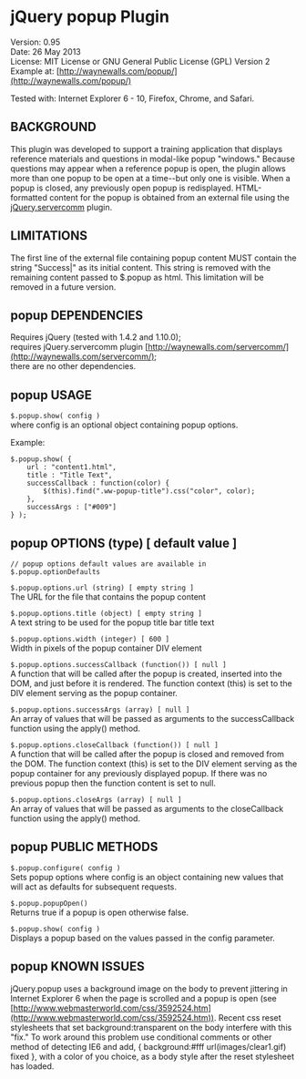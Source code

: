 # jQuery popup Plugin #

Version: 0.95  
Date: 26 May 2013  
License: MIT License or GNU General Public License (GPL) Version 2   
Example at: [http://waynewalls.com/popup/](http://waynewalls.com/popup/)

Tested with: Internet Explorer 6 - 10, Firefox, Chrome, and Safari. 

## BACKGROUND ##

This plugin was developed to support a training application that displays
reference materials and questions in modal-like popup "windows." Because
questions may appear when a reference popup is open, the plugin allows more than
one popup to be open at a time--but only one is visible. When a popup is closed,
any previously open popup is redisplayed. HTML-formatted content for the popup
is obtained from an external file using the [jQuery.servercomm](http://waynewalls.com/servercomm/) plugin.

## LIMITATIONS ##

The first line of the external file containing popup content MUST contain the
string "Success|" as its initial content. This string is removed with the
remaining content passed to $.popup as html. This limitation will be removed in
a future version.


## popup DEPENDENCIES ##

Requires jQuery (tested with 1.4.2 and 1.10.0);  
requires jQuery.servercomm plugin [http://waynewalls.com/servercomm/](http://waynewalls.com/servercomm/);  
there are no other dependencies.


## popup USAGE ##

`$.popup.show( config )`  
where config is an optional object containing popup options.

Example:

    $.popup.show( { 
        url : "content1.html", 
        title : "Title Text", 
        successCallback : function(color) { 
            $(this).find(".ww-popup-title").css("color", color); 
        }, 
        successArgs : ["#009"] 
    } );
    

## popup OPTIONS (type) [ default value ] ##

`// popup options default values are available in $.popup.optionDefaults`

`$.popup.options.url (string) [ empty string ]`  
The URL for the file that contains the popup content

`$.popup.options.title (object) [ empty string ]`  
A text string to be used for the popup title bar title text 

`$.popup.options.width (integer) [ 600 ]`  
Width in pixels of the popup container DIV element

`$.popup.options.successCallback (function()) [ null ]`  
A function that will be called after the popup is created, inserted into the
DOM, and just before it is rendered. The function context (this) is set to the
DIV element serving as the popup container.

`$.popup.options.successArgs (array) [ null ]`   
An array of values that will be passed as arguments to the successCallback
function using the apply() method.

`$.popup.options.closeCallback (function()) [ null ]`  
A function that will be called after the popup is closed and removed from the
DOM. The function context (this) is set to the DIV element serving as the popup
container for any previously displayed popup. If there was no previous popup
then the function content is set to null.

`$.popup.options.closeArgs (array) [ null ]`  
An array of values that will be passed as arguments to the closeCallback
function using the apply() method.


## popup PUBLIC METHODS ##

`$.popup.configure( config )`  
Sets popup options where config is an object containing new values that
will act as defaults for subsequent requests.

`$.popup.popupOpen()`  
Returns true if a popup is open otherwise false.

`$.popup.show( config )`  
Displays a popup based on the values passed in the config parameter.


## popup KNOWN ISSUES

jQuery.popup uses a background image on the body to prevent jittering in
Internet Explorer 6 when the page is scrolled and a popup is open (see
[http://www.webmasterworld.com/css/3592524.htm](http://www.webmasterworld.com/css/3592524.htm)).
Recent css reset stylesheets that set background:transparent on the body
interfere with this "fix." To work around this problem use conditional comments
or other method of detecting IE6 and add, { background:#fff url(images/clear1.gif) fixed },
with a color of you choice, as a body style after the reset stylesheet has loaded.
